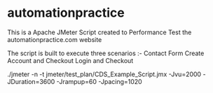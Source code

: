 # automationpractice
This is a Apache JMeter Script created to Performance Test the automationpractice.com website

The script is built to execute three scenarios :-
Contact Form
Create Account and Checkout
Login and Checkout

./jmeter -n -t jmeter/test_plan/CDS_Example_Script.jmx -Jvu=2000 -JDuration=3600 -Jrampup=60 -Jpacing=1020
